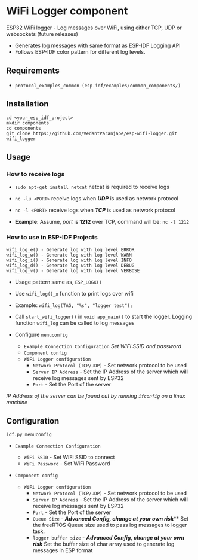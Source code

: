 WiFi Logger component
====================
ESP32 WiFi logger - Log messages over WiFi, using either TCP, UDP or websockets (future releases)
* Generates log messages with same format as ESP-IDF Logging API
* Follows ESP-IDF color pattern for different log levels.

## Requirements

* `protocol_examples_common (esp-idf/examples/common_components/)`

## Installation

```
cd <your_esp_idf_project>
mkdir components
cd components
git clone https://github.com/VedantParanjape/esp-wifi-logger.git wifi_logger
```

## Usage

### How to receive logs

* `sudo apt-get install netcat` netcat is required to receive logs
* `nc -lu <PORT>` receive logs when ***UDP*** is used as network protocol
* `nc -l <PORT>` receive logs when ***TCP*** is used as network protocol

* **Example**: Assume, *port* is **1212** over TCP, command will be: `nc -l 1212`
### How to use in ESP-IDF Projects
```
wifi_log_e() - Generate log with log level ERROR
wifi_log_w() - Generate log with log level WARN
wifi_log_i() - Generate log with log level INFO
wifi_log_d() - Generate log with log level DEBUG
wifi_log_v() - Generate log with log level VERBOSE
```

* Usage pattern same as, `ESP_LOGX()`
* Use `wifi_log()_x` function to print logs over wifi
* Example: `wifi_log(TAG, "%s", "logger test");`
* Call `start_wifi_logger()` in `void app_main()` to start the logger. Logging function `wifi_log` can be called to log messages

* Configure `menuconfig`
  * `Example Connection Configuration` *Set WiFi SSID and password*
  * `Component config`
  * `WiFi Logger configuration`
    * `Network Protocol (TCP/UDP)` - Set network protocol to be used 
    * `Server IP Address` - Set the IP Address of the server which will receive log messages sent by ESP32
    * `Port` - Set the Port of the server

*IP Address of the server can be found out by running `ifconfig` on a linux machine*

## Configuration

```
idf.py menuconfig
```
* `Example Connection Configuration`
  * `WiFi SSID` -  Set WiFi SSID to connect
  * `WiFi Password` - Set WiFi Password

* `Component config`
  * `WiFi Logger configuration`
    * `Network Protocol (TCP/UDP)` - Set network protocol to be used 
    * `Server IP Address` - Set the IP Address of the server which will receive log messages sent by ESP32
    * `Port` - Set the Port of the server
    * `Queue Size` - ***Advanced Config, change at your own risk***** Set the freeRTOS Queue size used to pass log messages to logger task.
    * `logger buffer size` - ***Advanced Config, change at your own risk*** Set the buffer size of char array used to generate log messages in ESP format
